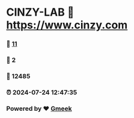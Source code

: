 # CINZY-LAB :link: https://www.cinzy.com 
### :page_facing_up: [11](https://www.cinzy.com/tag.html) 
### :speech_balloon: 2 
### :hibiscus: 12485 
### :alarm_clock: 2024-07-24 12:47:35 
### Powered by :heart: [Gmeek](https://github.com/Meekdai/Gmeek)
